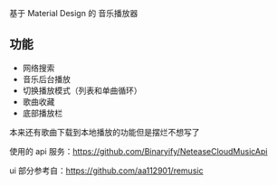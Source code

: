 基于 Material Design 的 音乐播放器

## 功能

- 网络搜索
- 音乐后台播放
- 切换播放模式（列表和单曲循环）
- 歌曲收藏
- 底部播放栏

本来还有歌曲下载到本地播放的功能但是摆烂不想写了

使用的 api 服务：https://github.com/Binaryify/NeteaseCloudMusicApi

ui 部分参考自：https://github.com/aa112901/remusic